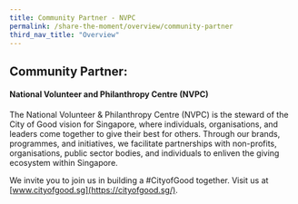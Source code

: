 ```yaml
---
title: Community Partner - NVPC
permalink: /share-the-moment/overview/community-partner
third_nav_title: "Overview"
---
```


## Community Partner: 

#### National Volunteer and Philanthropy Centre (NVPC)

The National Volunteer & Philanthropy Centre (NVPC) is the steward of the City of Good vision for Singapore, where individuals, organisations, and leaders come together to give their best for others. Through our brands, programmes, and initiatives, we facilitate partnerships with non-profits, organisations, public sector bodies, and individuals to enliven the giving ecosystem within Singapore.

We invite you to join us in building a #CityofGood together. Visit us at [www.cityofgood.sg](https://cityofgood.sg/).
